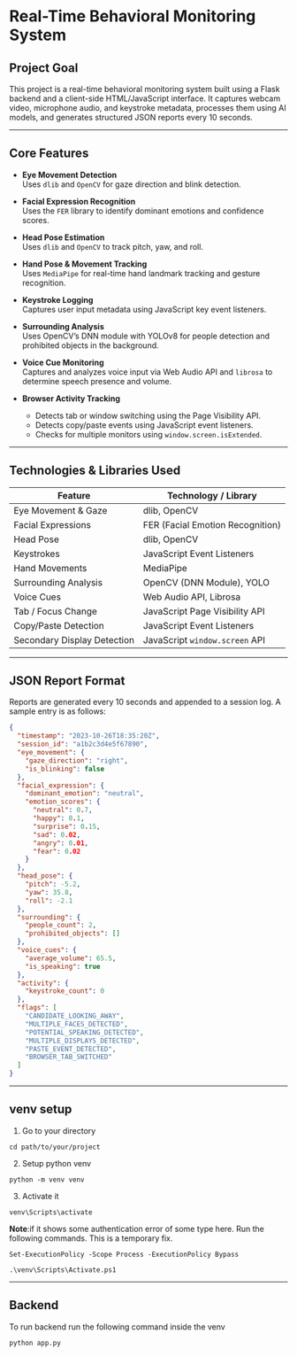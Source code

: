 
# Real-Time Behavioral Monitoring System    
## Project Goal

This project is a real-time behavioral monitoring system built using a Flask backend and a client-side HTML/JavaScript interface. It captures webcam video, microphone audio, and keystroke metadata, processes them using AI models, and generates structured JSON reports every 10 seconds.

---
## Core Features

- **Eye Movement Detection**  
  Uses `dlib` and `OpenCV` for gaze direction and blink detection.

- **Facial Expression Recognition**  
  Uses the `FER` library to identify dominant emotions and confidence scores.

- **Head Pose Estimation**  
  Uses `dlib` and `OpenCV` to track pitch, yaw, and roll.

- **Hand Pose & Movement Tracking**  
  Uses `MediaPipe` for real-time hand landmark tracking and gesture recognition.

- **Keystroke Logging**  
  Captures user input metadata using JavaScript key event listeners.

- **Surrounding Analysis**  
  Uses OpenCV’s DNN module with YOLOv8 for people detection and prohibited objects in the background.

- **Voice Cue Monitoring**  
  Captures and analyzes voice input via Web Audio API and `librosa` to determine speech presence and volume.

- **Browser Activity Tracking**  
  - Detects tab or window switching using the Page Visibility API.
  - Detects copy/paste events using JavaScript event listeners.
  - Checks for multiple monitors using `window.screen.isExtended`.

---
## Technologies & Libraries Used

| Feature                      | Technology / Library              |
|-----------------------------|-----------------------------------|
| Eye Movement & Gaze         | dlib, OpenCV                      |
| Facial Expressions          | FER (Facial Emotion Recognition) |
| Head Pose                   | dlib, OpenCV                      |
| Keystrokes                  | JavaScript Event Listeners        |
| Hand Movements              | MediaPipe                         |
| Surrounding Analysis        | OpenCV (DNN Module), YOLO         |
| Voice Cues                  | Web Audio API, Librosa            |
| Tab / Focus Change          | JavaScript Page Visibility API    |
| Copy/Paste Detection        | JavaScript Event Listeners        |
| Secondary Display Detection | JavaScript `window.screen` API    |

---

## JSON Report Format

Reports are generated every 10 seconds and appended to a session log. A sample entry is as follows:

```json
{
  "timestamp": "2023-10-26T18:35:20Z",
  "session_id": "a1b2c3d4e5f67890",
  "eye_movement": {
    "gaze_direction": "right",
    "is_blinking": false
  },
  "facial_expression": {
    "dominant_emotion": "neutral",
    "emotion_scores": {
      "neutral": 0.7,
      "happy": 0.1,
      "surprise": 0.15,
      "sad": 0.02,
      "angry": 0.01,
      "fear": 0.02
    }
  },
  "head_pose": {
    "pitch": -5.2,
    "yaw": 35.8,
    "roll": -2.1
  },
  "surrounding": {
    "people_count": 2,
    "prohibited_objects": []
  },
  "voice_cues": {
    "average_volume": 65.5,
    "is_speaking": true
  },
  "activity": {
    "keystroke_count": 0
  },
  "flags": [
    "CANDIDATE_LOOKING_AWAY",
    "MULTIPLE_FACES_DETECTED",
    "POTENTIAL_SPEAKING_DETECTED",
    "MULTIPLE_DISPLAYS_DETECTED",
    "PASTE_EVENT_DETECTED",
    "BROWSER_TAB_SWITCHED"
  ]
}
```
---
## venv setup

 1. Go to your directory
 ``` 
 cd path/to/your/project

 ```

 2. Setup python venv 
 ```
 python -m venv venv
```
3. Activate it
```
venv\Scripts\activate
```

**Note**:if it shows some authentication error of some type here. Run the following commands. This is a temporary fix.

```
Set-ExecutionPolicy -Scope Process -ExecutionPolicy Bypass

.\venv\Scripts\Activate.ps1
```
---
## Backend

To run backend run the following command inside the venv

```
python app.py
```